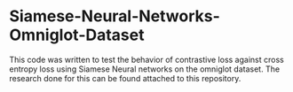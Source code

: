 # Siamese-Neural-Networks-Omniglot-Dataset

This code was written to test the behavior of contrastive loss against cross entropy loss using Siamese Neural networks on the omniglot dataset.
The research done for this can be found attached to this repository.
